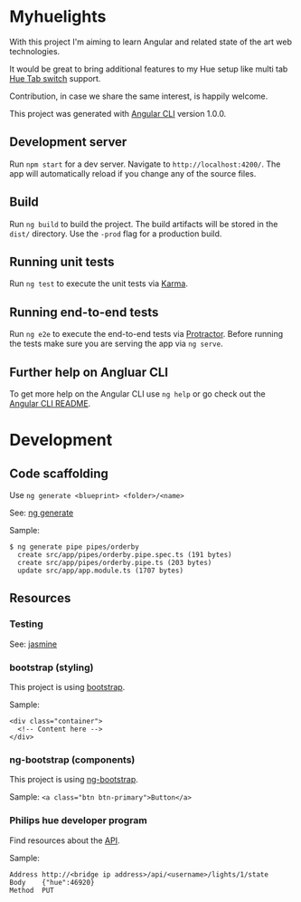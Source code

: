 # Myhuelights

With this project I'm aiming to learn Angular and related state of the art web technologies.

It would be great to bring additional features to my Hue setup like multi tab [Hue Tab switch](https://www2.meethue.com/en-us/p/hue-tap-switch/046677473365) support.

Contribution, in case we share the same interest, is happily welcome.

This project was generated with [Angular CLI](https://github.com/angular/angular-cli) version 1.0.0.

## Development server

Run `npm start` for a dev server. Navigate to `http://localhost:4200/`. The app will automatically reload if you change any of the source files.

## Build

Run `ng build` to build the project. The build artifacts will be stored in the `dist/` directory. Use the `-prod` flag for a production build.

## Running unit tests

Run `ng test` to execute the unit tests via [Karma](https://karma-runner.github.io).

## Running end-to-end tests

Run `ng e2e` to execute the end-to-end tests via [Protractor](http://www.protractortest.org/).
Before running the tests make sure you are serving the app via `ng serve`.

## Further help on Angluar CLI

To get more help on the Angular CLI use `ng help` or go check out the [Angular CLI README](https://github.com/angular/angular-cli/blob/master/README.md).

# Development

## Code scaffolding

Use `ng generate <blueprint> <folder>/<name>`

See: [ng generate](https://github.com/angular/angular-cli/wiki/generate)

Sample:
```
$ ng generate pipe pipes/orderby
  create src/app/pipes/orderby.pipe.spec.ts (191 bytes)
  create src/app/pipes/orderby.pipe.ts (203 bytes)
  update src/app/app.module.ts (1707 bytes)
```

## Resources

### Testing

See: [jasmine](https://jasmine.github.io/2.4/introduction.html)

### bootstrap (styling)

This project is using [bootstrap](http://getbootstrap.com/docs/4.0/getting-started/introduction/).

Sample: 
```
<div class="container">
  <!-- Content here -->
</div>
```

### ng-bootstrap (components)

This project is using [ng-bootstrap](https://ng-bootstrap.github.io/#/components/accordion/examples).

Sample: `<a class="btn btn-primary">Button</a>`

### Philips hue developer program

Find resources about the [API](https://www.developers.meethue.com).

Sample:
```
Address	http://<bridge ip address>/api/<username>/lights/1/state
Body	{"hue":46920}
Method	PUT
```
